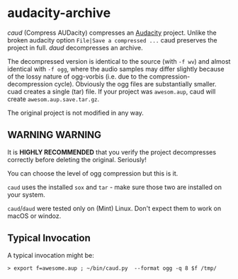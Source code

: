 # audacity-archive

*caud* (Compress AUDacity) compresses an [Audacity](http://www.audacityteam.org/)
project. Unlike the broken audacity option `File|Save a compressed ...` caud preserves the
project in full. *daud* decompresses an archive.

The decompressed version is identical to the source (with `-f wv`) and almost identical
with `-f ogg`, where the audio samples may differ slightly because of the lossy nature of
ogg-vorbis (i.e. due to the compression-decompression cycle). Obviously the ogg files are
substantially smaller. cuad creates a single (tar) file. If your project was
`awesom.aup`, caud will create `awesom.aup.save.tar.gz`.

The original project is not modified in any way.

## WARNING WARNING
It is **HIGHLY RECOMMENDED** that you verify the project decompresses correctly before
deleting the original. Seriously! 

You can choose the level of ogg compression but this is it.

`caud` uses the installed `sox` and `tar` - make sure those two are installed on your
system.

`caud`/`daud` were tested only on (Mint) Linux. Don't expect them to work on macOS or
windoz.

## Typical Invocation
A typical invocation might be:
```
> export f=awesome.aup ; ~/bin/caud.py  --format ogg -q 8 $f /tmp/
```
